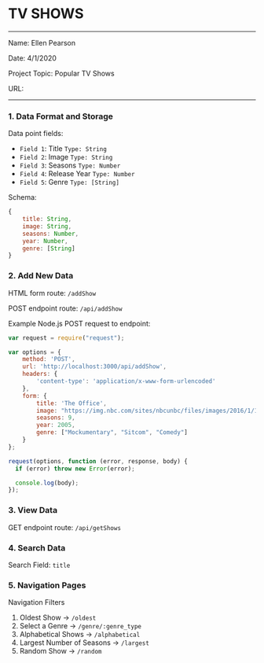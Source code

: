 # TV SHOWS

---

Name: Ellen Pearson

Date: 4/1/2020

Project Topic: Popular TV Shows

URL:

---


### 1. Data Format and Storage

Data point fields:
- `Field 1`: Title          `Type: String`
- `Field 2`: Image          `Type: String`
- `Field 3`: Seasons        `Type: Number`
- `Field 4`: Release Year   `Type: Number`
- `Field 5`: Genre           `Type: [String]`

Schema:
```javascript
{
    title: String,
    image: String,
    seasons: Number,
    year: Number,
    genre: [String]
}
```

### 2. Add New Data

HTML form route: `/addShow`

POST endpoint route: `/api/addShow`

Example Node.js POST request to endpoint:
```javascript
var request = require("request");

var options = {
    method: 'POST',
    url: 'http://localhost:3000/api/addShow',
    headers: {
        'content-type': 'application/x-www-form-urlencoded'
    },
    form: {
        title: 'The Office',
        image: "https://img.nbc.com/sites/nbcunbc/files/images/2016/1/19/MDot-TheOffice-640x360-MP.jpg",
        seasons: 9,
        year: 2005,
        genre: ["Mockumentary", "Sitcom", "Comedy"]
    }
};

request(options, function (error, response, body) {
  if (error) throw new Error(error);

  console.log(body);
});
```

### 3. View Data

GET endpoint route: `/api/getShows`

### 4. Search Data

Search Field: `title`

### 5. Navigation Pages

Navigation Filters
1. Oldest Show -> `/oldest`
2. Select a Genre -> `/genre/:genre_type`
3. Alphabetical Shows -> `/alphabetical`
4. Largest Number of Seasons -> `/largest`
5. Random Show -> `/random`
